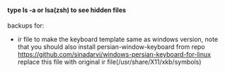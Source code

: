 #### type ls -a or lsa(zsh) to see hidden files
backups for: 
- ir file to make the keyboard template same as windows version, note that you should also install persian-window-keyboard from repo https://github.com/sinadarvi/windows-persian-keyboard-for-linux replace this file with original ir file(/usr/share/X11/xkb/symbols)
